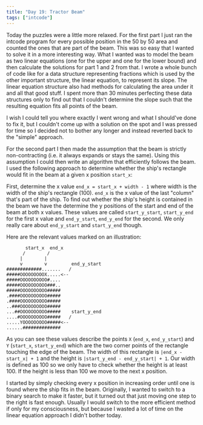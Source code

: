 ```yaml
---
title: "Day 19: Tractor Beam"
tags: ["intcode"]
---
```


Today the puzzles were a little more relaxed.
For the first part I just ran the intcode program for every possible position in the 50 by 50 area and counted the ones that are part of the beam.
This was so easy that I wanted to solve it in a more interesting way. What I wanted was to model the beam as two linear equations (one for the upper and one for the lower bound) and then calculate the solutions for part 1 and 2 from that.
I wrote a whole bunch of code like for a data structure representing fractions which is used by the other important structure, the linear equation, to represent its slope. The linear equation structure also had methods for calculating the area under it and all that good stuff.
I spent more than 30 minutes perfecting these data structures only to find out that I couldn't determine the slope such that the resulting equation fits all points of the beam.

I wish I could tell you where exactly I went wrong and what I should've done to fix it, but I couldn't come up with a solution on the spot and I was pressed for time so I decided not to bother any longer and instead reverted back to the "simple" approach.

For the second part I then made the assumption that the beam is strictly non-contracting (i.e. it always expands or stays the same). Using this assumption I could then write an algorithm that efficiently follows the beam.
I used the following approach to determine whether the ship's rectangle would fit in the beam at a given x position `start_x`:

First, determine the x value `end_x = start_x + width - 1` where width is the width of the ship's rectangle (100). `end_x` is the x value of the last "column" that's part of the ship.
To find out whether the ship's height is contained in the beam we have the determine the y positions of the start and end of the beam at both x values.
These values are called `start_y_start`, `start_y_end` for the first x value and `end_y_start`, `end_y_end` for the second.
We only really care about `end_y_start` and `start_y_end` though.

Here are the relevant values marked on an illustration:

```
       start_x  end_x
      /        /
     |        |
     v        v         end_y_start
#############.......   /
#####OOOOOOOOOX.....<--
#####OOOOOOOOOO#....
#####OOOOOOOOOO###..
#####OOOOOOOOOO#####
.####OOOOOOOOOO#####
.####OOOOOOOOOO#####
..###OOOOOOOOOO#####
...##OOOOOOOOOO#####    start_y_end
....#OOOOOOOOOO#####   /
.....YOOOOOOOOO#####<--
......##############
```

As you can see these values describe the points `X` (`end_x`, `end_y_start`) and `Y` (`start_x`, `start_y_end`) which are the two corner points of the rectangle touching the edge of the beam.
The width of this rectangle is `|end_x - start_x| + 1` and the height is `|start_y_end - end_y_start| + 1`.
Our width is defined as 100 so we only have to check whether the height is at least 100.
If the height is less than 100 we move to the next x position.

I started by simply checking every x position in increasing order until one is found where the ship fits in the beam. Originally, I wanted to switch to a binary search to make it faster, but it turned out that just moving one step to the right is fast enough.
Usually I would switch to the more efficient method if only for my consciousness, but because I wasted a lot of time on the linear equation approach I didn't bother today.
